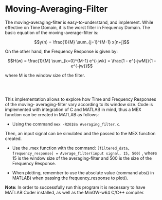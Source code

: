 # Moving-Averaging-Filter
The moving-averaging-filter is easy-to-understand, and implement. While effective
on Time Domain, it is the worst filter in Frequency Domain. The basic equation of
the moving-average-filter is:

```math
y(n) = \frac{1}{M} \sum_{j=1}^{M-1} x[n+j]
```

On the other hand, the Frequency Response is given by:

```math
H(w) = \frac{1}{M} \sum_{k=0}^{M-1} e^{-jwk} = \frac{1 - e^{-jwM}}{1 - e^{-jw}}
```
where M is the window size of the filter. <br /> 

<br />
<br />

This implementation allows to explore how Time and Frequency Responses of the moving-
averaging-filter vary according to its window size. Code is implemented with integration
of C and MATLAB in mind, thus a MEX function can be created in MATLAB as follows:

- Using the command `mex -R2018a Averaging_filter.c`.

Then, an input signal can be simulated and the passed to the MEX function created.

- Use the .mex function with the command: 
  `[filtered_data, frequency_response] = Average_filter(input signal, 15, 500)`
  , where 15 is the window size of the averaging-filter and 500 is the size of the
  Frequency Response.

- When plotting, remember to use the absolute value (command abs() in MATLAB) when
  passing the frequency_response to plot().

**Note:** In order to successfully run this program it is necessary to have MATLAB Coder
installed, as well as the MinGW-w64 C/C++ compiler.
